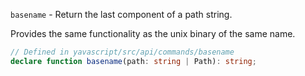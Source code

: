 `basename` - Return the last component of a path string.

Provides the same functionality as the unix binary of the same name.

```ts
// Defined in yavascript/src/api/commands/basename
declare function basename(path: string | Path): string;
```
